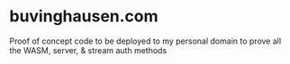 # buvinghausen.com
Proof of concept code to be deployed to my personal domain to prove all the WASM, server, &amp; stream auth methods
